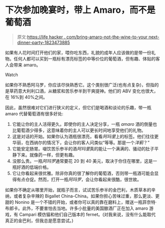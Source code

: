 # 下次参加晚宴时，带上 Amaro，而不是葡萄酒

> 原文:[https://life hacker . com/bring-amaro-not-the-wine-to-your next-dinner-party-1823473885](https://lifehacker.com/bring-amaro-instead-of-wine-to-your-next-dinner-party-1823473885)

如果有人花时间打开他们的家，喂你吃东西，礼貌的成年人应该做的是带一份礼物。任何人都可以买到一瓶标有漂亮标签的中等价位的葡萄酒，但有趣、体贴的客人会带来 amaro。

Watch

如果你不熟悉阿马罗，你应该尽快熟悉它。这个类别很广泛(也有点复杂)，但指的是草药意大利利口酒，从糖浆和苦乐参半到干爽提神。他们的 ABV 变化也很大，在 16%到 40%之间。

因此，虽然很难对它们进行狭义的定义，但它们是喝酒和谈论的乐趣，带一瓶 amaro 代替葡萄酒有很多好处:

1.  它能让你的主人活得更久。即使你的主人决定分享，一瓶 *amaro* 酒的倒量也比葡萄酒少得多，这意味着你的主人可以更长时间地享受他们的礼物。
2.  这是对话的开始。如果你认为酒瓶很漂亮，看看*阿玛里*上的标签。他们往往更华丽，在西纳尔的情况下，会让你的客人问类似“等等。那是一个*洋蓟*？”
3.  它能安定肠胃。啜饮苦乐参半的酒*阿玛里*真的能让一个满满的、骚动的肚子平静下来。就像药一样，但更有趣。
4.  没那么贵。一瓶*阿玛罗*通常要花 20 到 40 美元，取决于你住在哪里，这是一瓶好酒的低端价格。
5.  它让你看起来很优雅。除非你真的很了解你的葡萄酒，否则带一瓶酒可能会显得有点仓促。然而，打开一瓶*阿玛罗*，会让你看起来很酷，很世故。

如果你不确定从哪里开始，就瓶子而言，试试苦乐参半的金巴利，木质草本的辛纳，或者复杂辛辣的 Bigallet China-China。如果你担心苦味过重，那么更淡、更甜的 Nonino 是一个不错的开始，或者你可以真的靠在磨料上，赠送一瓶菲奈特·布郎卡。此外，不要害怕去当地。许多小批量的美国酿酒厂正在加入 amaro 游戏，有 Campari 模仿猫和他们自己版本的 fernet。(对我来说，没有什么能取代真正的金巴利，但我总是愿意尝试。)